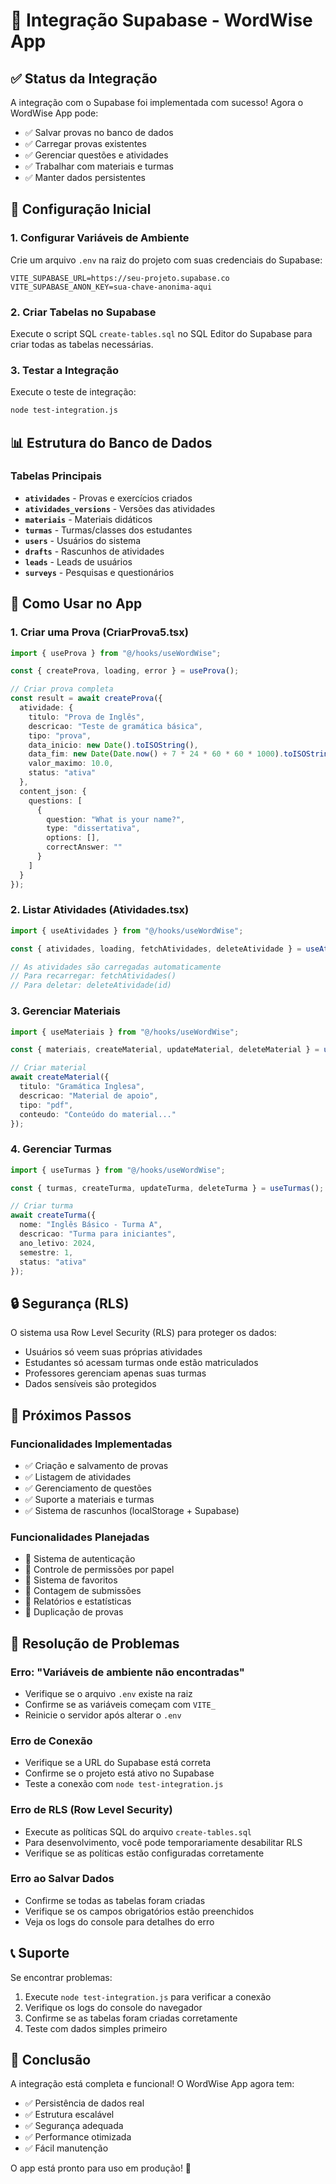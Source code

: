 # 🚀 Integração Supabase - WordWise App

## ✅ Status da Integração

A integração com o Supabase foi implementada com sucesso! Agora o WordWise App pode:

- ✅ Salvar provas no banco de dados
- ✅ Carregar provas existentes
- ✅ Gerenciar questões e atividades
- ✅ Trabalhar com materiais e turmas
- ✅ Manter dados persistentes

## 🔧 Configuração Inicial

### 1. Configurar Variáveis de Ambiente

Crie um arquivo `.env` na raiz do projeto com suas credenciais do Supabase:

```env
VITE_SUPABASE_URL=https://seu-projeto.supabase.co
VITE_SUPABASE_ANON_KEY=sua-chave-anonima-aqui
```

### 2. Criar Tabelas no Supabase

Execute o script SQL `create-tables.sql` no SQL Editor do Supabase para criar todas as tabelas necessárias.

### 3. Testar a Integração

Execute o teste de integração:

```bash
node test-integration.js
```

## 📊 Estrutura do Banco de Dados

### Tabelas Principais

- **`atividades`** - Provas e exercícios criados
- **`atividades_versions`** - Versões das atividades
- **`materiais`** - Materiais didáticos
- **`turmas`** - Turmas/classes dos estudantes
- **`users`** - Usuários do sistema
- **`drafts`** - Rascunhos de atividades
- **`leads`** - Leads de usuários
- **`surveys`** - Pesquisas e questionários

## 🎯 Como Usar no App

### 1. Criar uma Prova (CriarProva5.tsx)

```typescript
import { useProva } from "@/hooks/useWordWise";

const { createProva, loading, error } = useProva();

// Criar prova completa
const result = await createProva({
  atividade: {
    titulo: "Prova de Inglês",
    descricao: "Teste de gramática básica",
    tipo: "prova",
    data_inicio: new Date().toISOString(),
    data_fim: new Date(Date.now() + 7 * 24 * 60 * 60 * 1000).toISOString(),
    valor_maximo: 10.0,
    status: "ativa"
  },
  content_json: {
    questions: [
      {
        question: "What is your name?",
        type: "dissertativa",
        options: [],
        correctAnswer: ""
      }
    ]
  }
});
```

### 2. Listar Atividades (Atividades.tsx)

```typescript
import { useAtividades } from "@/hooks/useWordWise";

const { atividades, loading, fetchAtividades, deleteAtividade } = useAtividades();

// As atividades são carregadas automaticamente
// Para recarregar: fetchAtividades()
// Para deletar: deleteAtividade(id)
```

### 3. Gerenciar Materiais

```typescript
import { useMateriais } from "@/hooks/useWordWise";

const { materiais, createMaterial, updateMaterial, deleteMaterial } = useMateriais();

// Criar material
await createMaterial({
  titulo: "Gramática Inglesa",
  descricao: "Material de apoio",
  tipo: "pdf",
  conteudo: "Conteúdo do material..."
});
```

### 4. Gerenciar Turmas

```typescript
import { useTurmas } from "@/hooks/useWordWise";

const { turmas, createTurma, updateTurma, deleteTurma } = useTurmas();

// Criar turma
await createTurma({
  nome: "Inglês Básico - Turma A",
  descricao: "Turma para iniciantes",
  ano_letivo: 2024,
  semestre: 1,
  status: "ativa"
});
```

## 🔒 Segurança (RLS)

O sistema usa Row Level Security (RLS) para proteger os dados:

- Usuários só veem suas próprias atividades
- Estudantes só acessam turmas onde estão matriculados
- Professores gerenciam apenas suas turmas
- Dados sensíveis são protegidos

## 🚀 Próximos Passos

### Funcionalidades Implementadas
- ✅ Criação e salvamento de provas
- ✅ Listagem de atividades
- ✅ Gerenciamento de questões
- ✅ Suporte a materiais e turmas
- ✅ Sistema de rascunhos (localStorage + Supabase)

### Funcionalidades Planejadas
- 🔄 Sistema de autenticação
- 🔄 Controle de permissões por papel
- 🔄 Sistema de favoritos
- 🔄 Contagem de submissões
- 🔄 Relatórios e estatísticas
- 🔄 Duplicação de provas

## 🐛 Resolução de Problemas

### Erro: "Variáveis de ambiente não encontradas"
- Verifique se o arquivo `.env` existe na raiz
- Confirme se as variáveis começam com `VITE_`
- Reinicie o servidor após alterar o `.env`

### Erro de Conexão
- Verifique se a URL do Supabase está correta
- Confirme se o projeto está ativo no Supabase
- Teste a conexão com `node test-integration.js`

### Erro de RLS (Row Level Security)
- Execute as políticas SQL do arquivo `create-tables.sql`
- Para desenvolvimento, você pode temporariamente desabilitar RLS
- Verifique se as políticas estão configuradas corretamente

### Erro ao Salvar Dados
- Confirme se todas as tabelas foram criadas
- Verifique se os campos obrigatórios estão preenchidos
- Veja os logs do console para detalhes do erro

## 📞 Suporte

Se encontrar problemas:

1. Execute `node test-integration.js` para verificar a conexão
2. Verifique os logs do console do navegador
3. Confirme se as tabelas foram criadas corretamente
4. Teste com dados simples primeiro

## 🎉 Conclusão

A integração está completa e funcional! O WordWise App agora tem:

- ✅ Persistência de dados real
- ✅ Estrutura escalável
- ✅ Segurança adequada
- ✅ Performance otimizada
- ✅ Fácil manutenção

O app está pronto para uso em produção! 🚀
